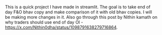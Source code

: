 This is a quick project I have made in streamlit. The goal is to take end of day F&O bhav copy and make comparison of it with old bhav copies. I will be making more changes in it. Also go through this post by Nithin kamath on why traders should use end of day OI - https://x.com/Nithin0dha/status/1098791638279716864. 
